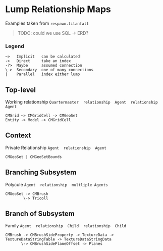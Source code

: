 # Lump Relationship Maps

Examples taken from `respawn.titanfall`

> TODO: could we use SQL -> ERD?


### Legend

```
~>   Implicit   can be calculated
->   Direct     take an index
-?>  Maybe      assumed connection
\->  Secondary  one of many connections
|    Parallel   index either lump
```


## Top-level

Working relationship
`Quartermaster  relationship  Agent  relationship  Agent`
```
CMGrid ~> CMGridCell -> CMGeoSet
Entity -> Model ~> CMGridCell
```


## Context

Private Relationship
`Agent  relationship  Agent`
```
CMGeoSet | CMGeoSetBounds
```


## Branching Subsystem

Polycule
`Agent  relationship  multliple Agents`
```
CMGeoSet -> CMBrush
        \-> Tricoll
```


## Branch of Subsystem
Family
`Agent  relationship  Child  relationship  Child`
```
CMBrush -> CMBrushSideProperty -> TextureData -> TextureDataStringTable -> TextureDataStringData
       \-> CMBrushSidePlaneOffset -> Planes
```
